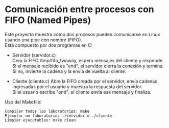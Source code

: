 # Comunicación entre procesos con FIFO (Named Pipes)
Este proyecto muestra cómo dos procesos pueden comunicarse en Linux usando una pipe con nombre (FIFO).  
Está compuesto por dos programas en C:

- Servidor (servidor.c)  
  Crea la FIFO /tmp/fifo_twoway, espera mensajes del cliente y responde.  
  Si el mensaje recibido es "end", el servidor cierra la conexión y termina.  
  Si no, invierte la cadena y la envía de vuelta al cliente.

- Cliente (cliente.c)
  Abre la FIFO creada por el servidor, envía cadenas ingresadas por el usuario y muestra la respuesta del servidor.  
  Si el usuario escribe "end", el cliente envía ese mensaje y finaliza.

Uso del Makefile:

    Compilar todos los laboratorios: make
    Ejecutar un laboratorio: ./servidor o ./cliente
    Limpiar ejecutables: make clean
